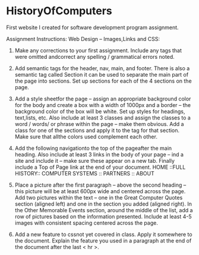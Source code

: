 # HistoryOfComputers
First website I created for software development program assignment.

Assignment Instructions:
Web Design – Images,Links and CSS:

1. Make any corrections to your first assignment.  Include any tags that were omitted andcorrect any spelling / grammatical errors noted.

2. Add semantic tags for the header, nav, main, and footer.  There is also a semantic tag called Section it can be used to separate the main part of the page into sections. 
Set up sections for each of the 4 sections on the page.

3. Add a style sheetfor the page – assign an appropriate background color for the body and create a box with a width of 1000px and a border – the background color of the box will be white. Set up styles for headings, text,lists, etc.  Also include at least 3 classes and assign the classes to a word / words/ or phrase within the page – make them obvious. Add a  class for one of the sections and apply it to the tag for that section. Make sure that allthe colors used complement each other.

4. Add the following navigationto the top of the pageafter the main heading. Also include at least 3 links in the body of your page – ind a site and include it – make sure these appear on a new tab.  Finally include a Top of Page link at the end of your document.
  HOME  ::FULL HISTORY::  COMPUTER SYSTEMS :: PARTNERS :: ABOUT

5. Place a picture after the first paragraph – above the second heading – this picture will be at least 600px wide and centered across the page. Add two pictures within the text – one in the Great Computer Quotes section (aligned left) and one in the section you added (aligned right). In the Other Memorable Events section, around the middle of the list, add a row of pictures based on the information presented.  Include at least 4-5 images with consistent spacing centered across the page.

6. Add a new feature to cssnot yet covered in class. Apply it somewhere to the document. Explain the feature you used in a paragraph at the end of the document after the last < hr >.
